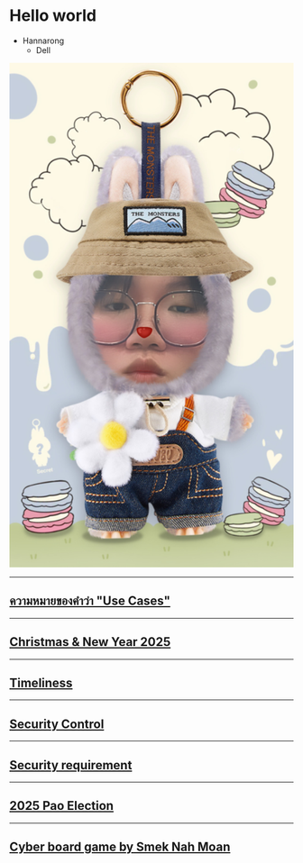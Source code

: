 # Hello world

- Hannarong 
  - Dell

![me](pic/me.JPG)

---

## [ความหมายของคำว่า "Use Cases"](use-cases.md)

---

## [Christmas & New Year 2025](merrychristmas.md)

---

## [Timeliness](timeliness)

---

## [Security Control](security-control)

---

## [Security requirement](security-requirement)

---

## [2025 Pao Election](2025-pao-election)

---

## [Cyber board game by Smek Nah Moan](ฺBoard-Game)

